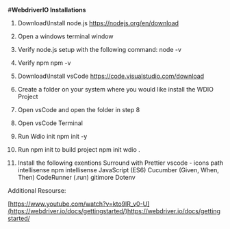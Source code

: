 #**WebdriverIO Installations**

1) Download\Install node.js
  https://nodejs.org/en/download

2) Open a windows terminal window
3)  Verify node.js setup with the following command:
    node -v
4)  Verify npm
    npm -v
5) Download\Install vsCode
   https://code.visualstudio.com/download
6) Create a folder on your system where you would like install the WDIO Project
8) Open vsCode and open the folder in step 8
9) Open vsCode Terminal
10) Run Wdio init
    npm init -y
11) Run npm init to build project
   npm init wdio .
12) Install the following exentions
    Surround with
    Prettier
    vscode - icons
    path intellisense
    npm intellisense
    JavaScript (ES6)
    Cucumber (Given, When, Then)
    CodeRunner   (.run)
    gitimore
    Dotenv


Additional Resourse:

[https://www.youtube.com/watch?v=kto9lR_v0-U](https://webdriver.io/docs/gettingstarted/)https://webdriver.io/docs/gettingstarted/



